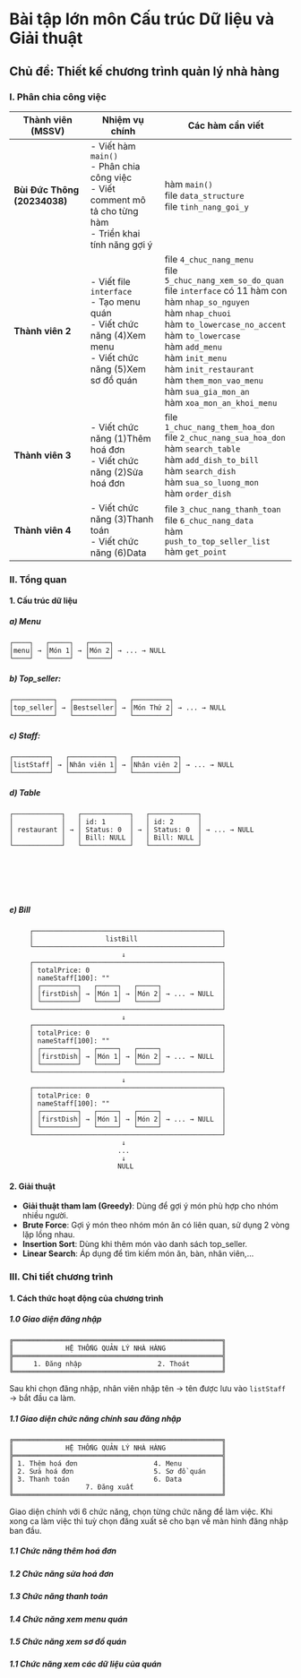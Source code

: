 # Bài tập lớn môn Cấu trúc Dữ liệu và Giải thuật

## Chủ đề: Thiết kế chương trình quản lý nhà hàng

<div style="page-break-before: always;"></div>

### I. Phân chia công việc

| Thành viên (MSSV)       | Nhiệm vụ chính                                                                 | Các hàm cần viết                                                                                                  |
|-------------------------|----------------------------------------------------------------------------------|-------------------------------------------------------------------------------------------------------------------|
| **Bùi Đức Thông (20234038)** | - Viết hàm `main()`  <br> - Phân chia công việc <br> - Viết comment mô tả cho từng hàm <br> - Triển khai tính năng gợi ý | hàm `main()` <br> file `data_structure` <br> file `tinh_nang_goi_y` |
| **Thành viên 2**        | - Viết file `interface` <br> - Tạo menu quán <br> - Viết chức năng (4)Xem menu <br> - Viết chức năng (5)Xem sơ đồ quán | file `4_chuc_nang_menu` <br> file `5_chuc_nang_xem_so_do_quan` <br> file `interface` có 11 hàm con <br> hàm `nhap_so_nguyen` <br> hàm `nhap_chuoi` <br> hàm `to_lowercase_no_accent` <br> hàm `to_lowercase` <br> hàm `add_menu` <br> hàm `init_menu` <br> hàm `init_restaurant` <br> hàm `them_mon_vao_menu` <br> hàm `sua_gia_mon_an` <br> hàm `xoa_mon_an_khoi_menu` |
| **Thành viên 3**        | - Viết chức năng (1)Thêm hoá đơn <br> - Viết chức năng (2)Sửa hoá đơn | file `1_chuc_nang_them_hoa_don` <br> file `2_chuc_nang_sua_hoa_don` <br> hàm `search_table` <br> hàm `add_dish_to_bill` <br> hàm `search_dish` <br> hàm `sua_so_luong_mon` <br> hàm `order_dish` |
| **Thành viên 4**        | - Viết chức năng (3)Thanh toán <br> - Viết chức năng (6)Data            | file `3_chuc_nang_thanh_toan` <br> file `6_chuc_nang_data` <br> hàm `push_to_top_seller_list` <br> hàm `get_point` |

<div style="page-break-before: always;"></div>

### II. Tổng quan

#### 1. Cấu trúc dữ liệu

##### a) Menu

```
┌────┐   ┌─────┐   ┌─────┐
│menu│ → │Món 1│ → │Món 2│ → ... → NULL
└────┘   └─────┘   └─────┘
```

##### b) Top\_seller:

```
┌──────────┐   ┌──────────┐   ┌─────────┐
│top_seller│ → │Bestseller│ → │Món Thứ 2│ → ... → NULL
└──────────┘   └──────────┘   └─────────┘
```

##### c) Staff:

```
┌─────────┐   ┌───────────┐   ┌───────────┐
│listStaff│ → │Nhân viên 1│ → │Nhân viên 2│ → ... → NULL
└─────────┘   └───────────┘   └───────────┘
```

##### d) Table

```
┌────────────┐   ┌────────────┐   ┌────────────┐
│            │   │ id: 1      │   │ id: 2      │ 
│ restaurant │ → │ Status: 0  │ → │ Status: 0  │ → ... → NULL
│            │   │ Bill: NULL │   │ Bill: NULL │
└────────────┘   └────────────┘   └────────────┘
```

<br><br>
<div style="page-break-before: always;"></div>
<br>

##### e) Bill

```
     ┌───────────────────────────────────────────────┐
     │                  listBill                     │
     └───────────────────────────────────────────────┘
                            ↓
     ┌───────────────────────────────────────────────┐
     │ totalPrice: 0                                 │
     │ nameStaff[100]: ""                            │
     │ ┌─────────┐   ┌─────┐   ┌─────┐               │
     │ │firstDish│ → │Món 1│ → │Món 2│ → ... → NULL  │
     │ └─────────┘   └─────┘   └─────┘               │
     └───────────────────────────────────────────────┘
                            ↓
     ┌───────────────────────────────────────────────┐
     │ totalPrice: 0                                 │
     │ nameStaff[100]: ""                            │
     │ ┌─────────┐   ┌─────┐   ┌─────┐               │
     │ │firstDish│ → │Món 1│ → │Món 2│ → ... → NULL  │
     │ └─────────┘   └─────┘   └─────┘               │
     └───────────────────────────────────────────────┘
                            ↓
     ┌───────────────────────────────────────────────┐
     │ totalPrice: 0                                 │
     │ nameStaff[100]: ""                            │
     │ ┌─────────┐   ┌─────┐   ┌─────┐               │
     │ │firstDish│ → │Món 1│ → │Món 2│ → ... → NULL  │
     │ └─────────┘   └─────┘   └─────┘               │
     └───────────────────────────────────────────────┘
                            ↓
                           ...
                            ↓
                           NULL
```
#### 2. Giải thuật

- **Giải thuật tham lam (Greedy)**: Dùng để gợi ý món phù hợp cho nhóm nhiều người.
- **Brute Force**: Gợi ý món theo nhóm món ăn có liên quan, sử dụng 2 vòng lặp lồng nhau.
- **Insertion Sort**: Dùng khi thêm món vào danh sách top_seller.
- **Linear Search**: Áp dụng để tìm kiếm món ăn, bàn, nhân viên,...

<div style="page-break-before: always;"></div>

### III. Chi tiết chương trình

#### 1. Cách thức hoạt động của chương trình

##### 1.0 Giao diện đăng nhập

```
╔════════════════════════════════════════════════════╗
║             HỆ THỐNG QUẢN LÝ NHÀ HÀNG              ║
╠════════════════════════════════════════════════════╣
║     1. Đăng nhập                   2. Thoát        ║
╚════════════════════════════════════════════════════╝
```

Sau khi chọn đăng nhập, nhân viên nhập tên → tên được lưu vào `listStaff` → bắt đầu ca làm.

##### 1.1 Giao diện chức năng chính sau đăng nhập
```
╔════════════════════════════════════════════════════╗
║             HỆ THỐNG QUẢN LÝ NHÀ HÀNG              ║
╠════════════════════════════════════════════════════╣
║ 1. Thêm hoá đơn                   4. Menu          ║
║ 2. Sửa hoá đơn                    5. Sơ đồ quán    ║
║ 3. Thanh toán                     6. Data          ║
║                  7. Đăng xuất                      ║
╚════════════════════════════════════════════════════╝
```

Giao diện chính với 6 chức năng, chọn từng chức năng để làm việc. Khi xong ca làm việc thì tuỳ chọn đăng xuất sẽ cho bạn về màn hình đăng nhập ban đầu.

##### 1.1 Chức năng thêm hoá đơn

##### 1.2 Chức năng sửa hoá đơn

##### 1.3 Chức năng thanh toán

##### 1.4 Chức năng xem menu quán

##### 1.5 Chức năng xem sơ đồ quán

##### 1.1 Chức năng xem các dữ liệu của quán
